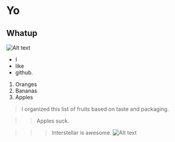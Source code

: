 # Yo

## Whatup 
![Alt text](https://i.makeagif.com/media/2-03-2016/GV_byi.gif)

- I
- like
- github.

1. Oranges
1. Bananas
1. Apples

> I organized this list of fruits based on taste and packaging.

>>Apples suck.

>>>Interstellar is awesome.
![Alt text](https://media1.giphy.com/media/SVCSsoKU5v6ZJLk07n/giphy.gif)
